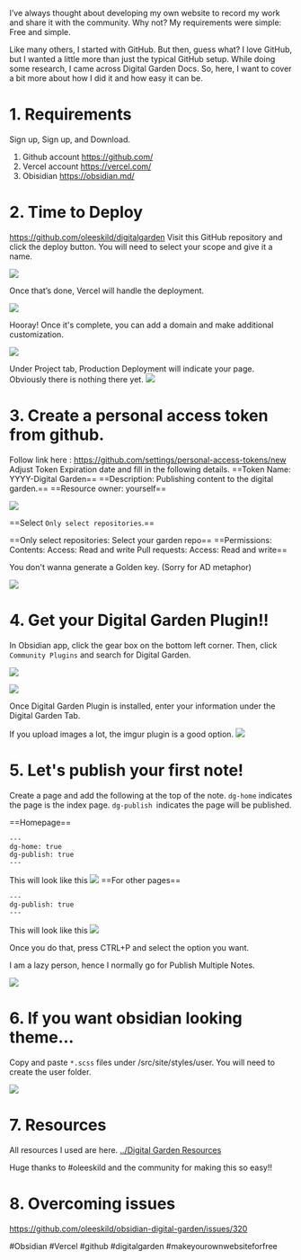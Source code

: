 I’ve always thought about developing my own website to record my work and share it with the community. Why not? My requirements were simple: Free and simple.

Like many others, I started with GitHub. But then, guess what? I love GitHub, but I wanted a little more than just the typical GitHub setup. While doing some research, I came across Digital Garden Docs. So, here, I want to cover a bit more about how I did it and how easy it can be.
# 1. Requirements
Sign up, Sign up, and Download. 

1. Github account 
	https://github.com/
2. Vercel account
	 https://vercel.com/
1. Obisidian 
	https://obsidian.md/

# 2. Time to Deploy

https://github.com/oleeskild/digitalgarden
Visit this GitHub repository and click the deploy button. You will need to select your scope and give it a name.




![](https://i.imgur.com/ZWUlUSn.png)


Once that’s done, Vercel will handle the deployment.


![](https://i.imgur.com/XxtsjFJ.png)


Hooray! Once it's complete, you can add a domain and make additional customization.


![](https://i.imgur.com/ELIJ1Qv.png)


Under Project tab, Production Deployment will indicate your page. Obviously there is nothing there yet.
![](https://i.imgur.com/YyNWZiR.png)


# 3. Create a personal access token from github. 

Follow link here : https://github.com/settings/personal-access-tokens/new
Adjust Token Expiration date and fill in the following details. 
==Token Name: YYYY-Digital Garden==
==Description: Publishing content to the digital garden.==
==Resource owner: yourself==

![](https://i.imgur.com/swhuzH6.png)


==Select `Only select repositories`.== 

==Only select repositories: Select your garden repo==
==Permissions:  
Contents: Access: Read and write 
Pull requests: Access: Read and write==

You don't wanna generate a Golden key. (Sorry for AD metaphor)

![](https://i.imgur.com/bvRzxza.png)



# 4. Get your Digital Garden Plugin!!

In Obsidian app, click the gear box on the bottom left corner. Then, click `Community Plugins` and search for Digital Garden. 


![](https://i.imgur.com/ZHKshNF.png)

![](https://i.imgur.com/G01Dz2o.png)

Once Digital Garden Plugin is installed, enter your information under the Digital Garden Tab. 

If you upload images a lot, the imgur plugin is a good option.
![](https://i.imgur.com/LRivWkX.png)


# 5.  Let's publish your first note!

Create a page and add  the following at the top of the note. 
`dg-home` indicates the page is the index page. 
`dg-publish `indicates the page will be published. 

==Homepage==


```
---
dg-home: true
dg-publish: true
---
```
This will look like this
![](https://i.imgur.com/1pfRmGc.png)
==For other pages==

```
---
dg-publish: true
---
```
This will look like this
![](https://i.imgur.com/HHIrbBU.png)


Once you do that, press CTRL+P and select the option you want. 

I am a lazy person, hence I normally go for Publish Multiple Notes.



![](https://i.imgur.com/kQek1iC.png)




# 6. If you want obsidian looking theme...

Copy and paste `*.scss` files under /src/site/styles/user. 
You will need to create the user folder. 

![](https://i.imgur.com/VOBEE9r.png)


# 7. Resources
All resources I used are here. [../Digital Garden Resources](<Digital Garden Resources.md>)



Huge thanks to #oleeskild and the community for making this so easy!! 

# 8. Overcoming issues
https://github.com/oleeskild/obsidian-digital-garden/issues/320

#Obsidian #Vercel #github #digitalgarden #makeyourownwebsiteforfree

